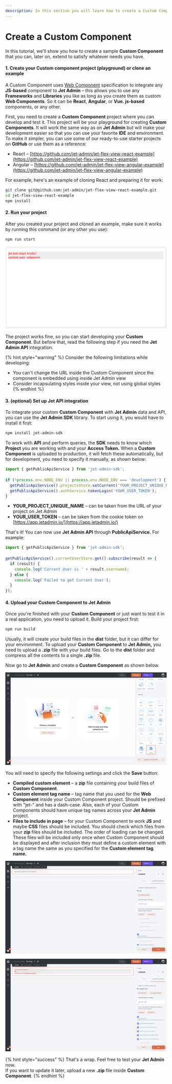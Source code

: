 ```yaml
---
description: In this section you will learn how to create a Custom Component
---
```


# Create a Custom Component

In this tutorial, we'll show you how to create a sample **Custom Сomponent** that you can, later on, extend to satisfy whatever needs you have.

#### 1. Create your Custom component project (playground) or clone an example

A Custom Component uses [Web Component](https://www.webcomponents.org/introduction) specification to integrate any **JS-based** component to **Jet Admin** – this allows you to use any **Frameworks** and **Libraries** you like as long as you create them as custom **Web Components**. So it can be **React**, **Angular**, or **Vue. js-based** components, or any other.

First, you need to create a **Custom Component** project where you can develop and test it. This project will be your playground for creating **Custom Components**. It will work the same way as on **Jet Admin** but will make your development easier so that you can use your favorite **IDE** and environment. To make it simpler, you can use some of our ready-to-use starter projects on **GitHub** or use them as a reference:

* React – [https://github.com/jet-admin/jet-flex-view-react-example](https://github.com/jet-admin/jet-flex-view-react-example)
* Angular – [https://github.com/jet-admin/jet-flex-view-angular-example](https://github.com/jet-admin/jet-flex-view-angular-example)

For example, here's an example of cloning React and preparing it for work:

```bash
git clone git@github.com:jet-admin/jet-flex-view-react-example.git
cd jet-flex-view-react-example
npm install
```

#### 2. Run your project

After you created your project and cloned an example, make sure it works by running this command (or any other you use):

```
npm run start
```

![http://localhost:3000/](<../../../../.gitbook/assets/image (56) (1).png>)

The project works fine, so you can start developing your **Custom Component**. But before that, read the following step if you need the **Jet Admin API** integration.

{% hint style="warning" %}
Consider the following limitations while developing:

* You can't change the URL inside the Custom Component since the component is embedded using inside Jet Admin view
* Consider incapsulating styles inside your view, not using global styles
{% endhint %}

#### 3. (optional) Set up Jet API integration

To integrate your custom **Custom Component** with **Jet Admin** data and API, you can use the **Jet Admin SDK** library. To start using it, you would have to install it first:

```bash
npm install jet-admin-sdk
```

To work with **API** and perform queries, the **SDK** needs to know which **Project** you are working with and your **Access Token.** When a **Custom Component** is uploaded to production, it will fetch these automatically, but for development, you need to specify it manually, as shown below:

```javascript
import { getPublicApiService } from 'jet-admin-sdk';

if (!process.env.NODE_ENV || process.env.NODE_ENV === 'development') {
  getPublicApiService().projectsStore.setCurrent('YOUR_PROJECT_UNIQUE_NAME');
  getPublicApiService().authService.tokenLogin('YOUR_USER_TOKEN');
}
```

* **YOUR\_PROJECT\_UNIQUE\_NAME** – can be taken from the URL of your project on Jet Admin
* **YOUR\_USER\_TOKEN** – can be taken from the cookie token on [https://app.jetadmin.io/](https://app.jetadmin.io/)

That's it! You can now use **Jet Admin API** through **PublicApiService.** For example:

```typescript
import { getPublicApiService } from 'jet-admin-sdk';

getPublicApiService().currentUserStore.get().subscribe(result => {
  if (result) {
    console.log('Current User is ' + result.username);
  } else {
    console.log('Failed to get Current User');
  }
});
```

####  4. Upload your Custom Component to Jet Admin

Once you're finished with your **Custom Component** or just want to test it in a real application, you need to upload it. Build your project first:

```bash
npm run build
```

Usually, it will create your build files in the **dist** folder, but it can differ for your environment. To upload your **Custom Component** to **Jet Admin,** you need to upload a **.zip** file with your build files. Go to the **dist** folder and compress all the contents to a single **.zip** file.

Now go to **Jet Admin** and create a **Custom Component** as shown below.

![](<../../../../.gitbook/assets/image (774).png>)

You will need to specify the following settings and click the **Save** button:

* **Compiled custom element** – a **zip** file containing your build files of **Custom Component**.
* **Custom element tag name** – tag name that you used for the **Web Component** inside your Custom Component project. Should be prefixed with "jet-" and has a dash-case. Also, each of your Custom Components should have unique tag names across your **Jet Admin** project.
* **Files to include in page** – for your Custom Component to work **JS** and maybe **CSS** files should be included. You should check which files from your **zip** files should be included. The order of loading can be changed. These files will be included only once when Custom Component should be displayed and after inclusion they must define a custom element with a tag name the same as you specified for the **Custom element tag name.**

![](<../../../../.gitbook/assets/image (775).png>)

![](<../../../../.gitbook/assets/image (776).png>)

{% hint style="success" %}
That's a wrap. Feel free to test your **Jet Admin** now.\
If you want to update it later, upload a new **.zip** file inside **Custom Component**.
{% endhint %}

